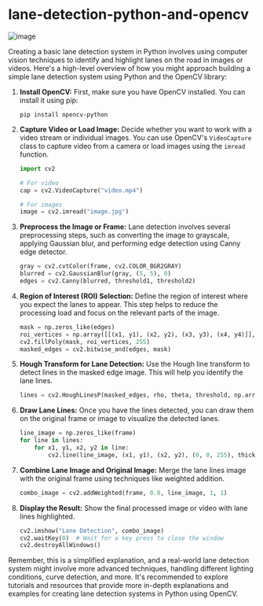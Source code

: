 # lane-detection-python-and-opencv


![image](https://github.com/VasuTammisetti/lane-detection-python-and-opencv/assets/59999074/08e83573-bd3d-4c1a-93d3-2530f9ebb3d9)


Creating a basic lane detection system in Python involves using computer vision techniques to identify and highlight lanes on the road in images or videos. Here's a high-level overview of how you might approach building a simple lane detection system using Python and the OpenCV library:

1. **Install OpenCV:**
   First, make sure you have OpenCV installed. You can install it using pip:

   ```
   pip install opencv-python
   ```

2. **Capture Video or Load Image:**
   Decide whether you want to work with a video stream or individual images. You can use OpenCV's `VideoCapture` class to capture video from a camera or load images using the `imread` function.

   ```python
   import cv2

   # For video
   cap = cv2.VideoCapture("video.mp4")

   # For images
   image = cv2.imread("image.jpg")
   ```

3. **Preprocess the Image or Frame:**
   Lane detection involves several preprocessing steps, such as converting the image to grayscale, applying Gaussian blur, and performing edge detection using Canny edge detector.

   ```python
   gray = cv2.cvtColor(frame, cv2.COLOR_BGR2GRAY)
   blurred = cv2.GaussianBlur(gray, (5, 5), 0)
   edges = cv2.Canny(blurred, threshold1, threshold2)
   ```

4. **Region of Interest (ROI) Selection:**
   Define the region of interest where you expect the lanes to appear. This step helps to reduce the processing load and focus on the relevant parts of the image.

   ```python
   mask = np.zeros_like(edges)
   roi_vertices = np.array([[(x1, y1), (x2, y2), (x3, y3), (x4, y4)]], np.int32)
   cv2.fillPoly(mask, roi_vertices, 255)
   masked_edges = cv2.bitwise_and(edges, mask)
   ```

5. **Hough Transform for Lane Detection:**
   Use the Hough line transform to detect lines in the masked edge image. This will help you identify the lane lines.

   ```python
   lines = cv2.HoughLinesP(masked_edges, rho, theta, threshold, np.array([]), minLineLength, maxLineGap)
   ```

6. **Draw Lane Lines:**
   Once you have the lines detected, you can draw them on the original frame or image to visualize the detected lanes.

   ```python
   line_image = np.zeros_like(frame)
   for line in lines:
       for x1, y1, x2, y2 in line:
           cv2.line(line_image, (x1, y1), (x2, y2), (0, 0, 255), thickness)
   ```

7. **Combine Lane Image and Original Image:**
   Merge the lane lines image with the original frame using techniques like weighted addition.

   ```python
   combo_image = cv2.addWeighted(frame, 0.8, line_image, 1, 1)
   ```

8. **Display the Result:**
   Show the final processed image or video with lane lines highlighted.

   ```python
   cv2.imshow("Lane Detection", combo_image)
   cv2.waitKey(0)  # Wait for a key press to close the window
   cv2.destroyAllWindows()
   ```

Remember, this is a simplified explanation, and a real-world lane detection system might involve more advanced techniques, handling different lighting conditions, curve detection, and more. It's recommended to explore tutorials and resources that provide more in-depth explanations and examples for creating lane detection systems in Python using OpenCV.
